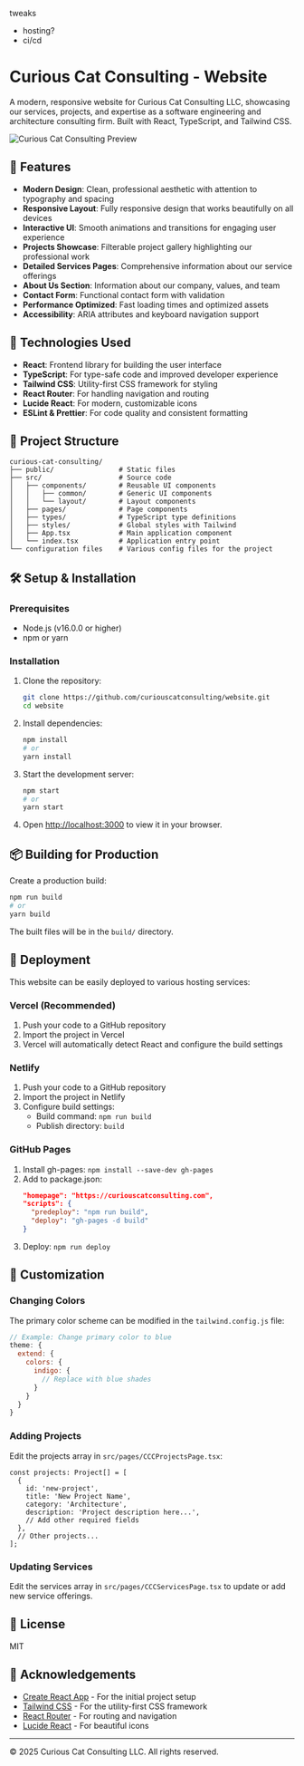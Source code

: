 tweaks
- hosting?
- ci/cd


# Curious Cat Consulting - Website

A modern, responsive website for Curious Cat Consulting LLC, showcasing our services, projects, and expertise as a software engineering and architecture consulting firm. Built with React, TypeScript, and Tailwind CSS.

![Curious Cat Consulting Preview](/public/preview.png)

## 🌟 Features

- **Modern Design**: Clean, professional aesthetic with attention to typography and spacing
- **Responsive Layout**: Fully responsive design that works beautifully on all devices
- **Interactive UI**: Smooth animations and transitions for engaging user experience
- **Projects Showcase**: Filterable project gallery highlighting our professional work
- **Detailed Services Pages**: Comprehensive information about our service offerings
- **About Us Section**: Information about our company, values, and team
- **Contact Form**: Functional contact form with validation
- **Performance Optimized**: Fast loading times and optimized assets
- **Accessibility**: ARIA attributes and keyboard navigation support

## 🚀 Technologies Used

- **React**: Frontend library for building the user interface
- **TypeScript**: For type-safe code and improved developer experience
- **Tailwind CSS**: Utility-first CSS framework for styling
- **React Router**: For handling navigation and routing
- **Lucide React**: For modern, customizable icons
- **ESLint & Prettier**: For code quality and consistent formatting

## 📂 Project Structure

```
curious-cat-consulting/
├── public/                # Static files
├── src/                   # Source code
│   ├── components/        # Reusable UI components
│   │   ├── common/        # Generic UI components
│   │   └── layout/        # Layout components
│   ├── pages/             # Page components
│   ├── types/             # TypeScript type definitions
│   ├── styles/            # Global styles with Tailwind
│   ├── App.tsx            # Main application component
│   └── index.tsx          # Application entry point
└── configuration files    # Various config files for the project
```

## 🛠️ Setup & Installation

### Prerequisites

- Node.js (v16.0.0 or higher)
- npm or yarn

### Installation

1. Clone the repository:
   ```bash
   git clone https://github.com/curiouscatconsulting/website.git
   cd website
   ```

2. Install dependencies:
   ```bash
   npm install
   # or
   yarn install
   ```

3. Start the development server:
   ```bash
   npm start
   # or
   yarn start
   ```

4. Open [http://localhost:3000](http://localhost:3000) to view it in your browser.

## 📦 Building for Production

Create a production build:
```bash
npm run build
# or
yarn build
```

The built files will be in the `build/` directory.

## 🚀 Deployment

This website can be easily deployed to various hosting services:

### Vercel (Recommended)
1. Push your code to a GitHub repository
2. Import the project in Vercel
3. Vercel will automatically detect React and configure the build settings

### Netlify
1. Push your code to a GitHub repository
2. Import the project in Netlify
3. Configure build settings:
   - Build command: `npm run build`
   - Publish directory: `build`

### GitHub Pages
1. Install gh-pages: `npm install --save-dev gh-pages`
2. Add to package.json:
   ```json
   "homepage": "https://curiouscatconsulting.com",
   "scripts": {
     "predeploy": "npm run build",
     "deploy": "gh-pages -d build"
   }
   ```
3. Deploy: `npm run deploy`

## 🎨 Customization

### Changing Colors
The primary color scheme can be modified in the `tailwind.config.js` file:

```js
// Example: Change primary color to blue
theme: {
  extend: {
    colors: {
      indigo: {
        // Replace with blue shades
      }
    }
  }
}
```

### Adding Projects
Edit the projects array in `src/pages/CCCProjectsPage.tsx`:

```tsx
const projects: Project[] = [
  {
    id: 'new-project',
    title: 'New Project Name',
    category: 'Architecture',
    description: 'Project description here...',
    // Add other required fields
  },
  // Other projects...
];
```

### Updating Services
Edit the services array in `src/pages/CCCServicesPage.tsx` to update or add new service offerings.

## 📄 License

MIT

## 🙏 Acknowledgements

- [Create React App](https://create-react-app.dev/) - For the initial project setup
- [Tailwind CSS](https://tailwindcss.com/) - For the utility-first CSS framework
- [React Router](https://reactrouter.com/) - For routing and navigation
- [Lucide React](https://lucide.dev/) - For beautiful icons

---

© 2025 Curious Cat Consulting LLC. All rights reserved.